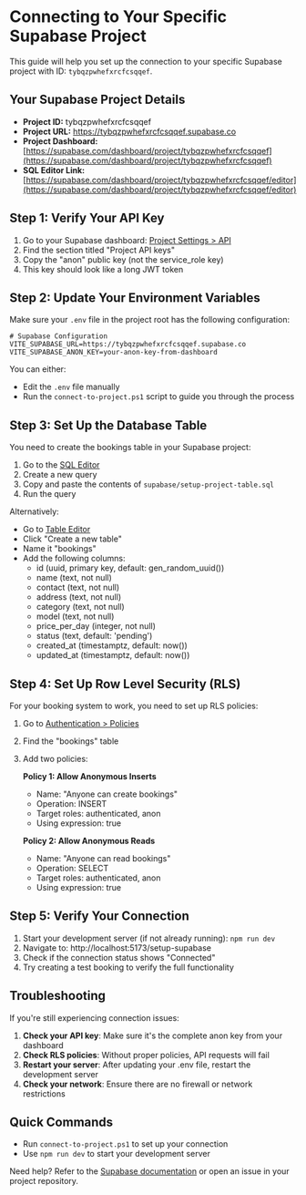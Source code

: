 # Connecting to Your Specific Supabase Project

This guide will help you set up the connection to your specific Supabase project with ID: `tybqzpwhefxrcfcsqqef`.

## Your Supabase Project Details

- **Project ID:** tybqzpwhefxrcfcsqqef
- **Project URL:** https://tybqzpwhefxrcfcsqqef.supabase.co
- **Project Dashboard:** [https://supabase.com/dashboard/project/tybqzpwhefxrcfcsqqef](https://supabase.com/dashboard/project/tybqzpwhefxrcfcsqqef)
- **SQL Editor Link:** [https://supabase.com/dashboard/project/tybqzpwhefxrcfcsqqef/editor](https://supabase.com/dashboard/project/tybqzpwhefxrcfcsqqef/editor)

## Step 1: Verify Your API Key

1. Go to your Supabase dashboard: [Project Settings > API](https://supabase.com/dashboard/project/tybqzpwhefxrcfcsqqef/settings/api)
2. Find the section titled "Project API keys"
3. Copy the "anon" public key (not the service_role key)
4. This key should look like a long JWT token

## Step 2: Update Your Environment Variables

Make sure your `.env` file in the project root has the following configuration:

```
# Supabase Configuration
VITE_SUPABASE_URL=https://tybqzpwhefxrcfcsqqef.supabase.co
VITE_SUPABASE_ANON_KEY=your-anon-key-from-dashboard
```

You can either:
- Edit the `.env` file manually
- Run the `connect-to-project.ps1` script to guide you through the process

## Step 3: Set Up the Database Table

You need to create the bookings table in your Supabase project:

1. Go to the [SQL Editor](https://supabase.com/dashboard/project/tybqzpwhefxrcfcsqqef/editor)
2. Create a new query
3. Copy and paste the contents of `supabase/setup-project-table.sql`
4. Run the query

Alternatively:
- Go to [Table Editor](https://supabase.com/dashboard/project/tybqzpwhefxrcfcsqqef/editor) 
- Click "Create a new table"
- Name it "bookings"
- Add the following columns:
  - id (uuid, primary key, default: gen_random_uuid())
  - name (text, not null)
  - contact (text, not null)
  - address (text, not null)
  - category (text, not null)
  - model (text, not null)
  - price_per_day (integer, not null)
  - status (text, default: 'pending')
  - created_at (timestamptz, default: now())
  - updated_at (timestamptz, default: now())

## Step 4: Set Up Row Level Security (RLS)

For your booking system to work, you need to set up RLS policies:

1. Go to [Authentication > Policies](https://supabase.com/dashboard/project/tybqzpwhefxrcfcsqqef/auth/policies)
2. Find the "bookings" table
3. Add two policies:
   
   **Policy 1: Allow Anonymous Inserts**
   - Name: "Anyone can create bookings"
   - Operation: INSERT
   - Target roles: authenticated, anon
   - Using expression: true
   
   **Policy 2: Allow Anonymous Reads**
   - Name: "Anyone can read bookings"
   - Operation: SELECT
   - Target roles: authenticated, anon
   - Using expression: true

## Step 5: Verify Your Connection

1. Start your development server (if not already running): `npm run dev`
2. Navigate to: http://localhost:5173/setup-supabase
3. Check if the connection status shows "Connected"
4. Try creating a test booking to verify the full functionality

## Troubleshooting

If you're still experiencing connection issues:

1. **Check your API key**: Make sure it's the complete anon key from your dashboard
2. **Check RLS policies**: Without proper policies, API requests will fail
3. **Restart your server**: After updating your .env file, restart the development server
4. **Check your network**: Ensure there are no firewall or network restrictions

## Quick Commands

- Run `connect-to-project.ps1` to set up your connection
- Use `npm run dev` to start your development server

Need help? Refer to the [Supabase documentation](https://supabase.com/docs) or open an issue in your project repository.
